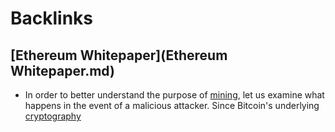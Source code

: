 
# Backlinks
## [Ethereum Whitepaper](Ethereum Whitepaper.md)
- In order to better understand the purpose of [mining](mining.md), let us examine what happens in the event of a malicious attacker. Since Bitcoin's underlying [cryptography](cryptography.md)

